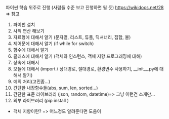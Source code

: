 파이썬 학습 위주로 진행 (사람들 수준 보고 진행하면 될 듯)
https://wikidocs.net/28 => 참고
1. 파이썬 설치
2. 사칙 연산 해보기
3. 자료형에 대해서 알기 (문자열, 리스트, 튜플, 딕셔너리, 집합, 불)
4. 제어문에 대해서 알기 (if while for switch)
5. 함수에 대해서 알기
6. 클래스에 대해서 알기 (객체와 인스턴스, 객체 지향 프로그래밍에 대해)
7. 상속에 대해서
8. 모듈에 대해서 (import / 상대경로, 절대경로, 환경변수 사용하기, \_\_init__.py에 대해서 알기)
9. 예외 처리(고민좀...)
10. 간단한 내장함수들(abs, sum, len, sorted...)
11. 간단한 표준 라이브러리 (json, random, datetime)=> 그냥 이런건 소개만...
12. 외부 라이브러리 (pip install )

+ 객체 지향이란? => 어느정도 알려준다면 도움이 